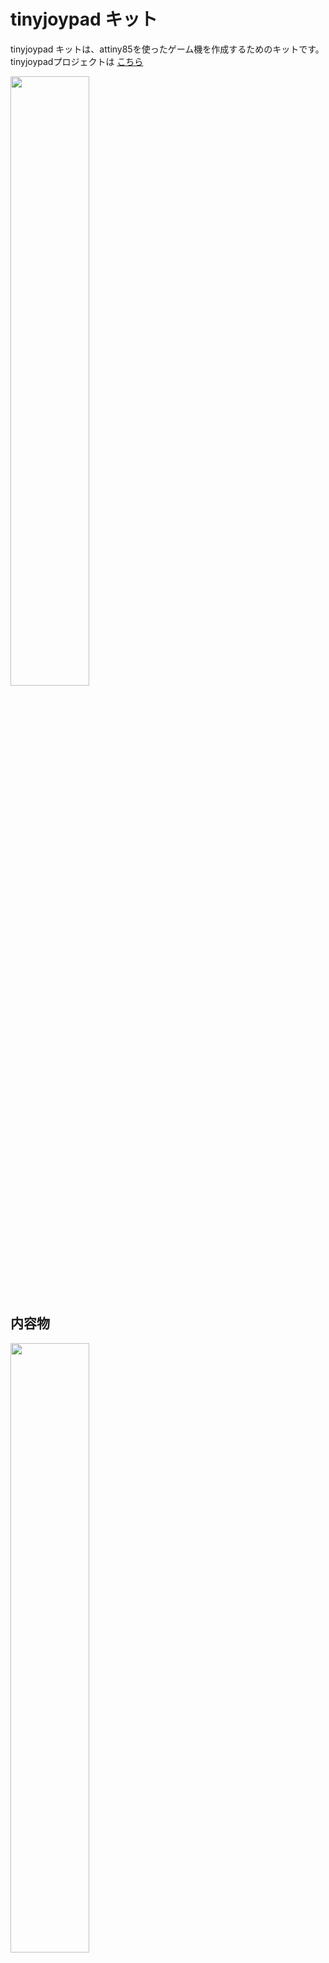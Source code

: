 # tinyjoypad キット

tinyjoypad キットは、attiny85を使ったゲーム機を作成するためのキットです。<br>
tinyjoypadプロジェクトは
[こちら](https://www.tinyjoypad.com/tinyjoypad_attiny85) 

<img src="https://github.com/user-attachments/assets/5a786e2c-6ccb-4db3-8b82-33c2ea627990" width="50%">

## 内容物
<img src="https://github.com/user-attachments/assets/f296b0f7-974a-4716-b855-78c361ee3a29" width="50%">

- 基板 x 1
- LED x 1
- ピンヘッダー（2×3） x 1
- スライドスイッチ x 1
- attiny85 x 1
- 丸ピンICソケット (8P) x 1
- 抵抗（10kΩ） x 2
- 抵抗（22kΩ） x 2
- 抵抗（33kΩ） x 2
- 抵抗（91kΩ） x 2
- タクトスイッチ x 5
- スイッチキャップ x 5
- ブザー x 1
- ボタン電池ホルダー x 1
- 0.96インチ有機ELディスプレイ(OLED)  x 1
- USBasp AVRライタ x 1

## 自分で用意する必要があるもの
最近は100均などでも手に入りますね。
- はんだごて、はんだ
- マスキングテープ
- ニッパー
- ボタン電池（CR2032）

## 作成手順
1. 抵抗を基板に書かれた場所に配置します。間違えないようにしましょう。向きは関係ありません。<br>
はんだで接続できたら、余った足はニッパーでカットしてOKです。
どの抵抗かわからなくなっても落ち着いてカラーコードを確認すれば大丈夫です。<br>

![IMG_1439](https://github.com/user-attachments/assets/a12f0c49-75a0-4cce-a289-5fa2058f2b82)<br>
 10kΩ：茶赤黒黒茶<br><br>
 ![IMG_1441](https://github.com/user-attachments/assets/3b55701e-8d33-40bd-a95e-8af8d5628162)
 22kΩ：赤赤黒赤茶<br><br>
 ![IMG_1442](https://github.com/user-attachments/assets/d0c186a5-31d9-4dfb-bc24-f39ccee16741)
 33kΩ：橙橙黒赤茶<br><br>
 ![IMG_1440](https://github.com/user-attachments/assets/90feaaa1-3b6f-4cac-88cf-e76c26dd8cbc)
 91kΩ：茶赤黒茶白<br>

2. OLEDを取り付けます。斜めにならないようにマスキングテープなどで固定してからはんだ付けしましょう。<br><br>
3. 電源スイッチを下に向けて取り付けます。ぐらぐらしますので、マスキングテープなどで仮固定してからはんだ付けしましょう。<br><br>
4. タクトスイッチを取り付けます。向きは関係ありません。スイッチキャップも付けましょう。あまり強く押さなくても取り付けられます。<br><br>
5. LEDを取り付けます。足の短い方（カノード）をGNDの方にして取り付けてください。余った足はニッパーでカットしてOKです。<br><br>
6. ピンヘッダ、ICソケットを取り付けます。ICソケットにはattiny85を取り付けます。attiny85は左側にくぼみがくるように取り付けてください。<br><br>
7. ブザーも向きがあります。＋と書いてる方を間違えずに取り付けてください。これで表面は完成です。<br><br>
8. 裏を向けてボタン電池ホルダーを取り付けます。今までと違い表面実装部品なので、先に基板にはんだを少し盛ってから、上から温めて接続するとうまくいきます。<br><br>

あとは電池を＋面が表になるように接続して電源をONにすればゲームが起動するはずです！おめでとう！
起動しない場合ははんだのミス（隣と接続されてしまっている箇所が無いかなど）、attiny85の向き、取付忘れなどないか確認してください。

## プログラムのインストール手順
初期状態でスペースインベーダーをインストールしていますが、tinyjoypadプロジェクトでは他にも面白いゲームが公開されています。
現状(2024年7月時点）でうまくいったインストール手順を紹介します。

1. [Zadig](https://zadig.akeo.ie/)にアクセスして、Zadigソフトをインストールします。
2. キットについているUSBaspをPCと接続します。
3. Zadigを起動し、USBaspを選択してlibusbkを選択してインストールします。
4. [ArduinoIDE](https://www.arduino.cc/en/software)をインストールします。
5. 基本設定ー＞追加のボードマネージャのURLに次のURLを追加します。https://descartes.net/package_drazzy.com_index.json
6. ツールー＞ボードー＞ボードマネージャの検索欄にattinyと入力してATTinyCore by Spence Kondeのバージョン1.3.2を選択してインストールします。
8. [SSD1306ライブラリ](https://github.com/Defragster/ssd1306xled)をダウンロードし、スケッチー＞ライブラリをインクルードー＞.ZIP形式のライブラリをインストールへと進み、ダウンロードしたzipファイルを選択してインストールを行います。
9. [ゲームデータ](https://github.com/cheungbx/gametiny)をダウンロード、解凍し、好きなゲームの.inoファイルを起動します。
10. ツールー＞ボードー＞ATTinyCoreー＞Attiny25/45/85を選択します。
11. チップはATtiny85、クロックは8MHz(internal)、そして書込装置はUSBaspを選択します。
12. スケッチー＞書き込み装置を使って書き込むを選択します。
13. プログラムが書き込まれます。

詳細な手順やサンプルコードについては、[tinyjoypad](https://www.tinyjoypad.com/tinyjoypad_attiny85)も参照してください。

## 自分で基板を発注してみる
gbrフォルダにあるファイルをJLCPCBなどの基板発注サービスなどに依頼すれば自分で発注することができます。
また、基板データを改造・修正する場合のライセンスはGPLv3です。

## 3Dプリンターでケースを作る
3dmodelフォルダにあるファイルをそのまま3Dプリンターなどで印刷すればケースを付けることができます。M2×15のビスが4本必要です。

<img src="https://github.com/user-attachments/assets/056c5c07-2afa-4e9e-8e62-095d6264505f" width="50%">
